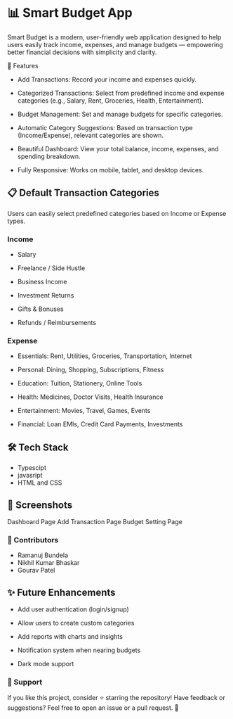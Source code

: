 # 📊 Smart Budget App
Smart Budget is a modern, user-friendly web application designed to help users easily track income, expenses, and manage budgets — empowering better financial decisions with simplicity and clarity.

🚀 Features
- Add Transactions: Record your income and expenses quickly.

- Categorized Transactions: Select from predefined income and expense categories (e.g., Salary, Rent, Groceries, Health, Entertainment).

- Budget Management: Set and manage budgets for specific categories.

- Automatic Category Suggestions: Based on transaction type (Income/Expense), relevant categories are shown.

- Beautiful Dashboard: View your total balance, income, expenses, and spending breakdown.

- Fully Responsive: Works on mobile, tablet, and desktop devices.

## 📋 Default Transaction Categories
Users can easily select predefined categories based on Income or Expense types.

### Income
- Salary

- Freelance / Side Hustle

- Business Income

- Investment Returns

- Gifts & Bonuses

- Refunds / Reimbursements

### Expense
- Essentials: Rent, Utilities, Groceries, Transportation, Internet

- Personal: Dining, Shopping, Subscriptions, Fitness

- Education: Tuition, Stationery, Online Tools

- Health: Medicines, Doctor Visits, Health Insurance

- Entertainment: Movies, Travel, Games, Events

- Financial: Loan EMIs, Credit Card Payments, Investments

## 🛠 Tech Stack
- Typescipt
- javasript
- HTML and CSS

## 📸 Screenshots

Dashboard Page	Add Transaction Page	Budget Setting Page
### 🙌 Contributors
- Ramanuj Bundela 
- Nikhil Kumar Bhaskar
- Gourav Patel


## ✨ Future Enhancements
- Add user authentication (login/signup)

- Allow users to create custom categories

- Add reports with charts and insights

- Notification system when nearing budgets

- Dark mode support

### 🧡 Support
If you like this project, consider ⭐ starring the repository!
Have feedback or suggestions? Feel free to open an issue or a pull request. 🚀



